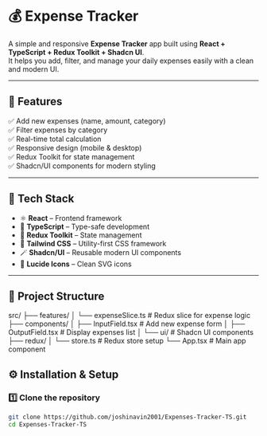 # 💰 Expense Tracker

A simple and responsive **Expense Tracker** app built using **React + TypeScript + Redux Toolkit + Shadcn UI**.  
It helps you add, filter, and manage your daily expenses easily with a clean and modern UI.

---

## 🚀 Features

✅ Add new expenses (name, amount, category)  
✅ Filter expenses by category  
✅ Real-time total calculation  
✅ Responsive design (mobile & desktop)  
✅ Redux Toolkit for state management  
✅ Shadcn/UI components for modern styling  

---

## 🧠 Tech Stack

- ⚛️ **React** – Frontend framework  
- 🧩 **TypeScript** – Type-safe development  
- 🧠 **Redux Toolkit** – State management  
- 🎨 **Tailwind CSS** – Utility-first CSS framework  
- 🪄 **Shadcn/UI** – Reusable modern UI components  
- 🔢 **Lucide Icons** – Clean SVG icons

---

## 📁 Project Structure

src/
├── features/
│ └── expenseSlice.ts # Redux slice for expense logic
├── components/
│ ├── InputField.tsx # Add new expense form
│ ├── OutputField.tsx # Display expenses list
│ └── ui/ # Shadcn UI components
├── redux/
│ └── store.ts # Redux store setup
└── App.tsx # Main app component


## ⚙️ Installation & Setup

### 1️⃣ Clone the repository
```bash
git clone https://github.com/joshinavin2001/Expenses-Tracker-TS.git
cd Expenses-Tracker-TS

